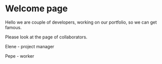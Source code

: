 # Welcome page

Hello we are couple of developers, working on our portfolio, so we can get
famous.

Please look at the page of collaborators.

Elene - project manager

Pepe - worker
